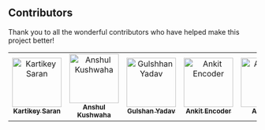 ## Contributors

Thank you to all the wonderful contributors who have helped make this project better!


<table>
    <tbody>
        <tr>
            <td align="center">
                <a href="https://github.com/CodeYard01">
                    <img src="https://github.com/CodeYard01.png" width="100px;" alt="Kartikey Saran"/>
                    <br />
                    <sub><b>Kartikey Saran</b></sub>
                </a>
            </td>
            <td align="center">
                <a href="https://github.com/sudo-anshul">
                    <img src="https://github.com/sudo-anshul.png" width="100px;" alt="Anshul Kushwaha"/>
                    <br />
                    <sub><b>Anshul Kushwaha</b></sub>
                </a>
            </td>
         <td align="center">
                <a href="https://github.com/gulshan214">
                    <img src="https://github.com/gulshan214.png" width="100px;" alt="Gulshhan Yadav"/>
                    <br />
                    <sub><b>Gulshan Yadav</b></sub>
                </a>
            </td>
         <td align="center">
                <a href="https://github.com/Ankitencoder">
                    <img src="https://github.com/Ankitencoder.png" width="100px;" alt="Ankit Encoder"/>
                    <br />
                    <sub><b>Ankit Encoder</b></sub>
                </a>
            </td>
         <td align="center">
                <a href="https://github.com/arpit-raj04">
                    <img src="https://github.com/arpit-raj04.png" width="100px;" alt="Arpit Raj"/>
                    <br />
                    <sub><b>Arpit Raj</b></sub>
                </a>
            </td>
        </tr>
    </tbody>
</table>







